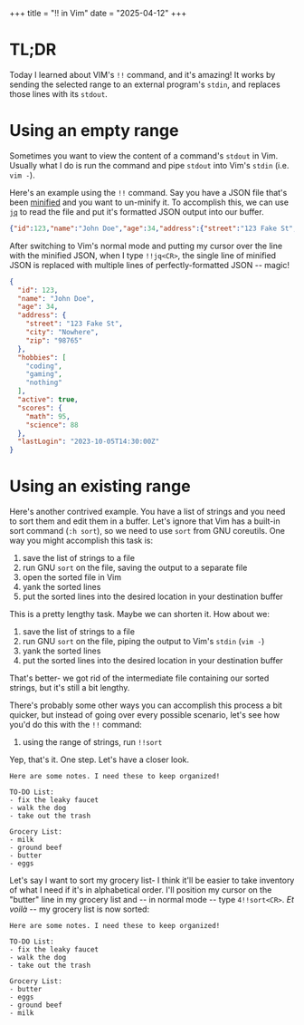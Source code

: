 +++
title = "!! in Vim"
date = "2025-04-12"
+++

# TL;DR

Today I learned about VIM's `!!` command, and it's amazing! It works by sending
the selected range to an external program's `stdin`, and replaces those lines
with its `stdout`.

# Using an empty range

Sometimes you want to view the content of a command's `stdout` in Vim. Usually
what I do is run the command and pipe `stdout` into Vim's `stdin` (i.e. `vim
-`).

Here's an example using the `!!` command. Say you have a JSON file that's been
[minified](https://en.wikipedia.org/wiki/Minification_(programming)) and you
want to un-minify it. To accomplish this, we can use
[`jq`](https://jqlang.org/) to read the file and put it's formatted JSON output
into our buffer.

```json
{"id":123,"name":"John Doe","age":34,"address":{"street":"123 Fake St","city":"Nowhere","zip":"98765"},"hobbies":["coding","gaming","nothing"],"active":true,"scores":{"math":95,"science":88},"lastLogin":"2023-10-05T14:30:00Z"}
```

After switching to Vim's normal mode and putting my cursor over the line with
the minified JSON, when I type `!!jq<CR>`, the single line of minified JSON is
replaced with multiple lines of perfectly-formatted JSON -- magic!

```json
{
  "id": 123,
  "name": "John Doe",
  "age": 34,
  "address": {
    "street": "123 Fake St",
    "city": "Nowhere",
    "zip": "98765"
  },
  "hobbies": [
    "coding",
    "gaming",
    "nothing"
  ],
  "active": true,
  "scores": {
    "math": 95,
    "science": 88
  },
  "lastLogin": "2023-10-05T14:30:00Z"
}
```

# Using an existing range

Here's another contrived example. You have a list of strings and you need to
sort them and edit them in a buffer. Let's ignore that Vim has a built-in sort
command (`:h sort`), so we need to use `sort` from GNU coreutils. One way you
might accomplish this task is:
1. save the list of strings to a file
2. run GNU `sort` on the file, saving the output to a separate file
3. open the sorted file in Vim
4. yank the sorted lines
5. put the sorted lines into the desired location in your destination buffer

This is a pretty lengthy task. Maybe we can shorten it. How about we:
1. save the list of strings to a file
2. run GNU `sort` on the file, piping the output to Vim's `stdin` (`vim -`)
3. yank the sorted lines
4. put the sorted lines into the desired location in your destination buffer

That's better- we got rid of the intermediate file containing our sorted
strings, but it's still a bit lengthy.

There's probably some other ways you can accomplish this process a bit quicker,
but instead of going over every possible scenario, let's see how you'd do this
with the `!!` command:
1. using the range of strings, run `!!sort`

Yep, that's it. One step. Let's have a closer look.

```
Here are some notes. I need these to keep organized!

TO-DO List:
- fix the leaky faucet
- walk the dog
- take out the trash

Grocery List:
- milk
- ground beef
- butter
- eggs
```

Let's say I want to sort my grocery list- I think it'll be easier to take
inventory of what I need if it's in alphabetical order. I'll position my cursor
on the "butter" line in my grocery list and -- in normal mode -- type
`4!!sort<CR>`. *Et voilà* -- my grocery list is now sorted:

```
Here are some notes. I need these to keep organized!

TO-DO List:
- fix the leaky faucet
- walk the dog
- take out the trash

Grocery List:
- butter
- eggs
- ground beef
- milk
```

